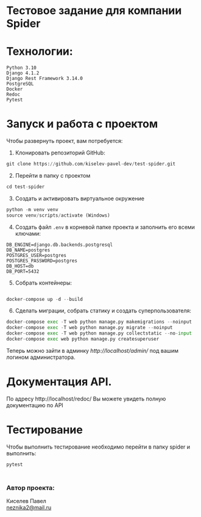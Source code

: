 # Тестовое задание для компании Spider

# Технологии:
    Python 3.10
    Django 4.1.2
    Django Rest Framework 3.14.0
    PostgreSQL
    Docker
    Redoc
    Pytest


# Запуск и работа с проектом
Чтобы развернуть проект, вам потребуется:
1) Клонировать репозиторий GitHub:
```python
git clone https://github.com/kiselev-pavel-dev/test-spider.git
```
2) Перейти в папку с проектом
```python
cd test-spider
```

3) Создать и активировать виртуальное окружение
```python
python -m venv venv
source venv/scripts/activate (Windows)
```
4) Создать файл ```.env``` в корневой папке проекта и заполнить его всеми ключами:
```
DB_ENGINE=django.db.backends.postgresql
DB_NAME=postgres
POSTGRES_USER=postgres
POSTGRES_PASSWORD=postgres
DB_HOST=db
DB_PORT=5432
```

5) Собрать контейнеры:
```python

docker-compose up -d --build
```

6) Сделать миграции, собрать статику и создать суперпользователя:
```python
docker-compose exec -T web python manage.py makemigrations --noinput
docker-compose exec -T web python manage.py migrate --noinput
docker-compose exec -T web python manage.py collectstatic --no-input
docker-compose exec web python manage.py createsuperuser
```

Теперь можно зайти в админку _http://localhost/admin/_ под вашим логином администратора.


# Документация API.
По адресу http://localhost/redoc/ Вы можете увидеть полную документацию по API

# Тестирование
Чтобы выполнить тестирование необходимо перейти в папку spider и выполнить:
```python
pytest
```

### <br /> Автор проекта:
Киселев Павел<br />
neznika2@mail.ru<br />
